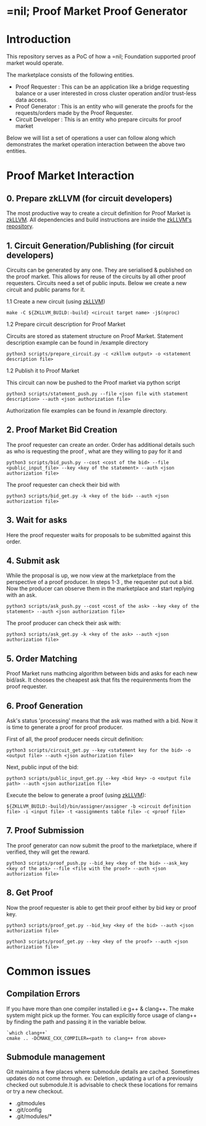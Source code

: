 # =nil; Proof Market Proof Generator

# Introduction

This repository serves as a PoC of how a =nil; Foundation supported proof market would operate.

The marketplace consists of the following entities.
- Proof Requester : This can be an application like a bridge requesting 
balance or a user interested in cross cluster operation and/or trust-less data access.
- Proof Generator : This is an entity who will generate the proofs for the requests/orders
made by the Proof Requester.
- Circuit Developer : This is an entity who prepare circuits for proof market

Below we will list a set of operations a user can follow along which demonstrates the market 
operation interaction between the above two entities.

# Proof Market Interaction

## 0. Prepare zkLLVM (for circuit developers)
The most productive way to create a circuit definition for Proof Market is [zkLLVM](https://github.com/NilFoundation/zkllvm).
All dependencies and build instructions are inside the [zkLLVM's repository](https://github.com/NilFoundation/zkllvm). 

## 1. Circuit Generation/Publishing (for circuit developers)

Circuits can be generated by any one. They are serialised &  published on the proof market. 
This allows for reuse of the circuits by all other proof requesters. Circuits need a set 
of public inputs. Below we create a new circuit and public params for it.

1.1  Create a new сircuit (using [zkLLVM](https://github.com/NilFoundation/zkllvm))
```
make -C ${ZKLLVM_BUILD:-build} <circuit target name> -j$(nproc)
```

1.2 Prepare circuit description for Proof Market

Circuits are stored as statement structure on Proof Market.
Statement description example can be found in /example directory

```
python3 scripts/prepare_circuit.py -c <zkllvm output> -o <statement description file>
```

1.2 Publish it to Proof Market

This circuit can now be pushed to the Proof market via python script

```
python3 scripts/statement_push.py --file <json file with statement description> --auth <json authorization file>
```

Authorization file examples can be found in /example directory. 

## 2. Proof Market Bid Creation

The proof requester can create an order. Order
has additional details such as who is requesting the proof , what are they willing to pay for it and

```
python3 scripts/bid_push.py --cost <cost of the bid> --file <public_input_file> --key <key of the statement> --auth <json authorization file>
```

The proof requester can check their bid with
```
python3 scripts/bid_get.py -k <key of the bid> --auth <json authorization file>
```


## 3. Wait for asks
Here the proof requester waits for proposals to be submitted against this order.


## 4. Submit ask
While the proposal is up, we now view at the marketplace from the perspective of a 
proof producer. In steps 1-3 , the requester put out a bid. Now the producer can
observe them in the marketplace and start replying with an ask.

```
python3 scripts/ask_push.py --cost <cost of the ask> --key <key of the statement> --auth <json authorization file>
```

The proof producer can check their ask with:
```
python3 scripts/ask_get.py -k <key of the ask> --auth <json authorization file>
```


## 5. Order Matching

Proof Market runs mathcing algorithm between bids and asks for each new bid/ask. 
It chooses the cheapest ask that fits the requirenments from the proof requester. 


## 6. Proof Generation
Ask's status 'processing' means that the ask was mathed with a bid.
Now it is time to generate a proof for proof producer. 

First of all, the proof producer needs circuit definition:
```
python3 scripts/circuit_get.py --key <statement key for the bid> -o <output file> --auth <json authorization file>
```

Next, public input of the bid:
```
python3 scripts/public_input_get.py --key <bid key> -o <output file path> --auth <json authorization file>
```

Execute the below to generate a proof (using [zkLLVM](https://github.com/NilFoundation/zkllvm)):
```
${ZKLLVM_BUILD:-build}/bin/assigner/assigner -b <circuit definition file> -i <input file> -t <assignments table file> -c <proof file>
```


## 7. Proof Submission
The proof generator can now submit the proof to the marketplace, where if verified, they will
get the reward.

```
python3 scripts/proof_push.py --bid_key <key of the bid> --ask_key <key of the ask> --file <file with the proof> --auth <json authorization file>
```

## 8. Get Proof

Now the proof requester is able to get their proof either by bid key or proof key.

```
python3 scripts/proof_get.py --bid_key <key of the bid> --auth <json authorization file>
```

```
python3 scripts/proof_get.py --key <key of the proof> --auth <json authorization file>
```

# Common issues

## Compilation Errors
If you have more than one compiler installed i.e g++ & clang++. The make system might pick up the former. You can explicitly force usage of
clang++ by finding the path and passing it in the variable below.

```
`which clang++`  
cmake .. -DCMAKE_CXX_COMPILER=<path to clang++ from above>
```

## Submodule management
Git maintains a few places where submodule details are cached. Sometimes updates do not come through. ex: Deletion , updating
a url of a previously checked out submodule.It is advisable to check these locations for remains or try a new checkout.
- .gitmodules
- .git/config
- .git/modules/*
